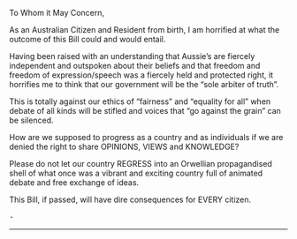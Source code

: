 To Whom it May Concern,

As an Australian Citizen and Resident from birth, I am horrified at what the outcome of this Bill could
and would entail.

Having been raised with an understanding that Aussie’s are fiercely independent and outspoken
about their beliefs and that freedom and freedom of expression/speech was a fiercely held and
protected right, it horrifies me to think that our government will be the “sole arbiter of truth”.

This is totally against our ethics of “fairness” and “equality for all” when debate of all kinds will be
stifled and voices that “go against the grain” can be silenced.

How are we supposed to progress as a country and as individuals if we are denied the right to share
OPINIONS, VIEWS and KNOWLEDGE?

Please do not let our country REGRESS into an Orwellian propagandised shell of what once was a
vibrant and exciting country full of animated debate and free exchange of ideas.

This Bill, if passed, will have dire consequences for EVERY citizen.

⁃


-----

